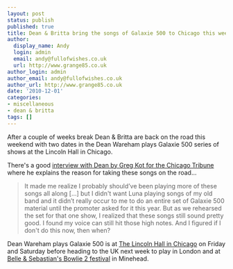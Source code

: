 ```yaml
---
layout: post
status: publish
published: true
title: Dean & Britta bring the songs of Galaxie 500 to Chicago this weekend
author:
  display_name: Andy
  login: admin
  email: andy@fullofwishes.co.uk
  url: http://www.grange85.co.uk
author_login: admin
author_email: andy@fullofwishes.co.uk
author_url: http://www.grange85.co.uk
date: '2010-12-01'
categories:
- miscellaneous
- dean & britta
tags: []
---
```

<p>After a couple of weeks break Dean & Britta are back on the road this weekend with two dates in the Dean Wareham plays Galaxie 500 series of shows at the Lincoln Hall in Chicago.</p>
<p>There's a good <a href="http://leisureblogs.chicagotribune.com/turn_it_up/2010/11/dean-and-britta-give-galaxie-500-songs-a-new-life.html">interview with Dean by Greg Kot for the Chicago Tribune</a> where he explains the reason for taking these songs on the road...</p>
<blockquote><p>It made me realize I probably should’ve been playing more of these songs all along [...] but I didn't want Luna playing songs of my old band and it didn’t really occur to me to do an entire set of Galaxie 500 material until the promoter asked for it this year. But as we rehearsed the set for that one show, I realized that these songs still sound pretty good. I found my voice can still hit those high notes. And I figured if I don't do this now, then when?</p></blockquote>
<p>Dean Wareham plays Galaxie 500 is at <a href="http://www.lincolnhallchicago.com/">The Lincoln Hall in Chicago</a> on Friday and Saturday before heading to the UK next week to play in London and at <a href="http://www.atpfestival.com/events/bowlie2.php">Belle & Sebastian's Bowlie 2 festival</a> in Minehead.</p>
